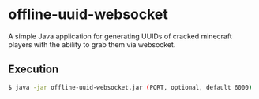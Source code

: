 # offline-uuid-websocket
 A simple Java application for generating UUIDs of cracked minecraft players with the ability to grab them via websocket.

## Execution

```sh 
$ java -jar offline-uuid-websocket.jar (PORT, optional, default 6000) 
```
